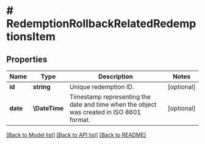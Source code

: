 # # RedemptionRollbackRelatedRedemptionsItem

## Properties

Name | Type | Description | Notes
------------ | ------------- | ------------- | -------------
**id** | **string** | Unique redemption ID. | [optional]
**date** | **\DateTime** | Timestamp representing the date and time when the object was created in ISO 8601 format. | [optional]

[[Back to Model list]](../../README.md#models) [[Back to API list]](../../README.md#endpoints) [[Back to README]](../../README.md)
